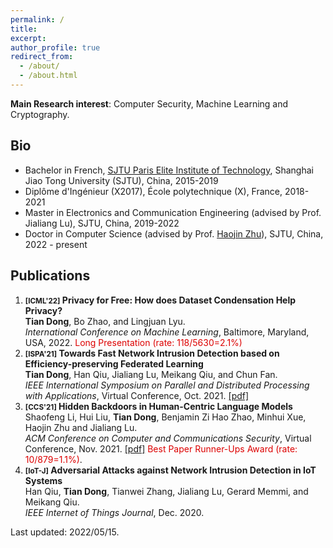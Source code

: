 ```yaml
---
permalink: /
title: 
excerpt: 
author_profile: true
redirect_from: 
  - /about/
  - /about.html
---
```


**Main Research interest**: Computer Security, Machine Learning and Cryptography.

<!-- *Also interested in*: Theoretical computer science, Applied & Pure mathematics, Physics (Quantum computing, etc.). -->

Bio
------
* Bachelor in French, [SJTU Paris Elite Institute of Technology](https://speit.sjtu.edu.cn/indexen!index.html), Shanghai Jiao Tong University (SJTU), China, 2015-2019
* Diplôme d'Ingénieur (X2017), École polytechnique (X), France, 2018-2021
* Master in Electronics and Communication Engineering (advised by Prof. Jialiang Lu), SJTU, China, 2019-2022
* Doctor in Computer Science (advised by Prof. [Haojin Zhu](https://nsec.sjtu.edu.cn/~hjzhu/)), SJTU, China, 2022 - present


Publications
------
1. **<small>[ICML'22]</small> Privacy for Free: How does Dataset Condensation Help Privacy?**  
**Tian Dong**, Bo Zhao, and Lingjuan Lyu.  
_International Conference on Machine Learning_, Baltimore, Maryland, USA, 2022.
<font color="#dd0000">Long Presentation (rate: 118/5630=2.1%)</font>
1. **<small>[ISPA'21]</small> Towards Fast Network Intrusion Detection based on Efficiency-preserving Federated Learning**  
**Tian Dong**, Han Qiu, Jialiang Lu, Meikang Qiu, and Chun Fan.  
_IEEE International Symposium on Parallel and Distributed Processing with Applications_, Virtual Conference, Oct. 2021.
[[pdf]](http://www.cloud-conf.net/ispa2021/proc/pdfs/ISPA-BDCloud-SocialCom-SustainCom2021-3mkuIWCJVSdKJpBYM7KEKW/264600a468/264600a468.pdf) 
1. **<small>[CCS'21]</small> Hidden Backdoors in Human-Centric Language Models**  
Shaofeng Li, Hui Liu, **Tian Dong**, Benjamin Zi Hao Zhao, Minhui Xue, Haojin Zhu and Jialiang Lu.  
_ACM Conference on Computer and Communications Security_, Virtual Conference, Nov. 2021.
[[pdf]](https://arxiv.org/abs/2105.00164) <font color="#dd0000">Best Paper Runner-Ups Award (rate: 10/879=1.1%)</font>.
1. **<small>[IoT-J]</small> Adversarial Attacks against Network Intrusion Detection in IoT Systems**  
Han Qiu, **Tian Dong**, Tianwei Zhang, Jialiang Lu, Gerard Memmi, and Meikang Qiu.  
_IEEE Internet of Things Journal_, Dec. 2020.



Last updated: 2022/05/15.

